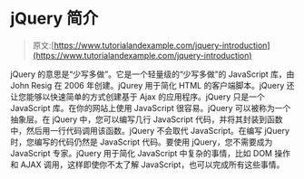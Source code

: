 # jQuery 简介

> 原文:[https://www.tutorialandexample.com/jquery-introduction](https://www.tutorialandexample.com/jquery-introduction)

jQuery 的意思是“少写多做”。它是一个轻量级的“少写多做”的 JavaScript 库，由 John Resig 在 2006 年创建。jQurey 用于简化 HTML 的客户端脚本。jQuery 还让您能够以快速简单的方式创建基于 Ajax 的应用程序。jQuery 只是一个 JavaScript 库。在你的网站上使用 JavaScript 很容易。jQuery 可以被称为一个抽象层。在 jQuery 中，您可以编写几行 JavaScript 代码，并将其封装到函数中，然后用一行代码调用该函数。jQuery 不会取代 JavaScript。在编写 jQuery 时，您编写的代码仍然是 JavaScript 代码。要使用 jQuery，您不需要成为 JavaScript 专家。jQuery 用于简化 JavaScript 中复杂的事情，比如 DOM 操作和 AJAX 调用，这样即使你不太了解 JavaScript，也可以完成所有这些事情。